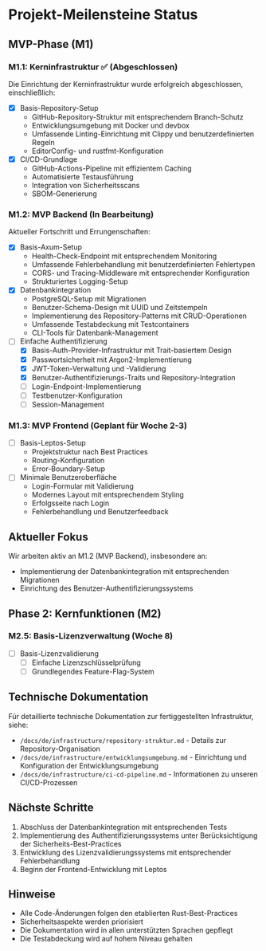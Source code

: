 # Projekt-Meilensteine Status

## MVP-Phase (M1)

### M1.1: Kerninfrastruktur ✅ (Abgeschlossen)

Die Einrichtung der Kerninfrastruktur wurde erfolgreich abgeschlossen, einschließlich:

- [x] Basis-Repository-Setup
  - GitHub-Repository-Struktur mit entsprechendem Branch-Schutz
  - Entwicklungsumgebung mit Docker und devbox
  - Umfassende Linting-Einrichtung mit Clippy und benutzerdefinierten Regeln
  - EditorConfig- und rustfmt-Konfiguration
- [x] CI/CD-Grundlage
  - GitHub-Actions-Pipeline mit effizientem Caching
  - Automatisierte Testausführung
  - Integration von Sicherheitsscans
  - SBOM-Generierung

### M1.2: MVP Backend (In Bearbeitung)

Aktueller Fortschritt und Errungenschaften:

- [x] Basis-Axum-Setup
  - Health-Check-Endpoint mit entsprechendem Monitoring
  - Umfassende Fehlerbehandlung mit benutzerdefinierten Fehlertypen
  - CORS- und Tracing-Middleware mit entsprechender Konfiguration
  - Strukturiertes Logging-Setup
- [x] Datenbankintegration
  - PostgreSQL-Setup mit Migrationen
  - Benutzer-Schema-Design mit UUID und Zeitstempeln
  - Implementierung des Repository-Patterns mit CRUD-Operationen
  - Umfassende Testabdeckung mit Testcontainers
  - CLI-Tools für Datenbank-Management
- [ ] Einfache Authentifizierung
  - [x] Basis-Auth-Provider-Infrastruktur mit Trait-basiertem Design
  - [x] Passwortsicherheit mit Argon2-Implementierung
  - [x] JWT-Token-Verwaltung und -Validierung
  - [x] Benutzer-Authentifizierungs-Traits und Repository-Integration
  - [ ] Login-Endpoint-Implementierung
  - [ ] Testbenutzer-Konfiguration
  - [ ] Session-Management

### M1.3: MVP Frontend (Geplant für Woche 2-3)

- [ ] Basis-Leptos-Setup
  - Projektstruktur nach Best Practices
  - Routing-Konfiguration
  - Error-Boundary-Setup
- [ ] Minimale Benutzeroberfläche
  - Login-Formular mit Validierung
  - Modernes Layout mit entsprechendem Styling
  - Erfolgsseite nach Login
  - Fehlerbehandlung und Benutzerfeedback

## Aktueller Fokus

Wir arbeiten aktiv an M1.2 (MVP Backend), insbesondere an:

- Implementierung der Datenbankintegration mit entsprechenden Migrationen
- Einrichtung des Benutzer-Authentifizierungssystems

## Phase 2: Kernfunktionen (M2)

### M2.5: Basis-Lizenzverwaltung (Woche 8)

- [ ] Basis-Lizenzvalidierung
  - [ ] Einfache Lizenzschlüsselprüfung
  - [ ] Grundlegendes Feature-Flag-System

## Technische Dokumentation

Für detaillierte technische Dokumentation zur fertiggestellten Infrastruktur, siehe:

- `/docs/de/infrastructure/repository-struktur.md` - Details zur Repository-Organisation
- `/docs/de/infrastructure/entwicklungsumgebung.md` - Einrichtung und Konfiguration der Entwicklungsumgebung
- `/docs/de/infrastructure/ci-cd-pipeline.md` - Informationen zu unseren CI/CD-Prozessen

## Nächste Schritte

1. Abschluss der Datenbankintegration mit entsprechenden Tests
2. Implementierung des Authentifizierungssystems unter Berücksichtigung der Sicherheits-Best-Practices
3. Entwicklung des Lizenzvalidierungssystems mit entsprechender Fehlerbehandlung
4. Beginn der Frontend-Entwicklung mit Leptos

## Hinweise

- Alle Code-Änderungen folgen den etablierten Rust-Best-Practices
- Sicherheitsaspekte werden priorisiert
- Die Dokumentation wird in allen unterstützten Sprachen gepflegt
- Die Testabdeckung wird auf hohem Niveau gehalten
